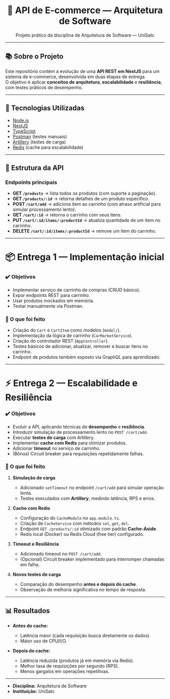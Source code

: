<div align="center">
  <h1>🛒 API de E-commerce — Arquitetura de Software</h1>
  <p>Projeto prático da disciplina de Arquitetura de Software — UniSatc</p>
</div>

---

## 📚 Sobre o Projeto
Este repositório contém a evolução de uma **API REST em NestJS** para um sistema de e-commerce, desenvolvida em duas etapas de entrega.  
O objetivo é aplicar **conceitos de arquitetura**, **escalabilidade** e **resiliência**, com testes práticos de desempenho.

---

## 🚀 Tecnologias Utilizadas
- [Node.js](https://nodejs.org/)  
- [NestJS](https://nestjs.com/)  
- [TypeScript](https://www.typescriptlang.org/)  
- [Postman](https://www.postman.com/) (testes manuais)  
- [Artillery](https://artillery.io/) (testes de carga)  
- [Redis](https://redis.io/) (cache para escalabilidade)  

---

## 📌 Estrutura da API
### Endpoints principais
- **GET `/products`** → lista todos os produtos (com suporte a paginação).  
- **GET `/products/:id`** → retorna detalhes de um produto específico.  
- **POST `/cart/add`** → adiciona item ao carrinho (com atraso artificial para simular processamento lento).  
- **GET `/cart/:id`** → retorna o carrinho com seus itens.  
- **PUT `/cart/:id/items/:productId`** → atualiza quantidade de um item no carrinho.  
- **DELETE `/cart/:id/items/:productId`** → remove um item do carrinho.  

---

# 📦 Entrega 1 — Implementação inicial
### ✔️ Objetivos
- Implementar serviço de carrinho de compras (CRUD básico).  
- Expor endpoints REST para carrinho.  
- Usar produtos mockados em memória.  
- Testar manualmente via Postman.  

### 🔨 O que foi feito
- Criação do `Cart` e `CartItem` como modelos (`model/`).  
- Implementação da lógica de carrinho (`CarMarketService`).  
- Criação do controlador REST (`AppController`).  
- Testes básicos de adicionar, atualizar, remover e buscar itens no carrinho.  
- Endpoint de produtos também exposto via GraphQL para aprendizado.  

---

# ⚡ Entrega 2 — Escalabilidade e Resiliência
### ✔️ Objetivos
- Evoluir a API, aplicando técnicas de **desempenho** e **resiliência**.  
- Introduzir simulação de processamento lento no `POST /cart/add`.  
- Executar **testes de carga** com Artillery.  
- Implementar **cache com Redis** para otimizar produtos.  
- Adicionar **timeout** no serviço de carrinho.  
- (Bônus) Circuit breaker para requisições repetidamente falhas.  

### 🔨 O que foi feito
1. **Simulação de carga**  
   - Adicionado `setTimeout` no endpoint `/cart/add` para simular operação lenta.  
   - Testes executados com **Artillery**, medindo latência, RPS e erros.  

2. **Cache com Redis**  
   - Configuração do `CacheModule` no `app.module.ts`.  
   - Criação de `CacheService` com métodos `set`, `get`, `del`.  
   - Endpoint `GET /products/:id` otimizado com padrão **Cache-Aside**.  
   - Redis local (Docker) ou Redis Cloud (free tier) configurado.  

3. **Timeout e Resiliência**  
   - Adicionado timeout no `POST /cart/add`.  
   - (Opcional) Circuit breaker implementado para interromper chamadas em falha.  

4. **Novos testes de carga**  
   - Comparação do desempenho **antes e depois do cache**.  
   - Observação de melhoria significativa no tempo de resposta.  

---

## 📊 Resultados 
- **Antes do cache:**  
  - Latência maior (cada requisição busca diretamente os dados).  
  - Maior uso de CPU/I/O.  

- **Depois do cache:**  
  - Latência reduzida (produtos já em memória via Redis).  
  - Melhor taxa de requisições por segundo (RPS).  
  - Menos gargalos em operações repetitivas.  


---

- **Disciplina:** Arquitetura de Software  
- **Instituição:** UniSatc  

